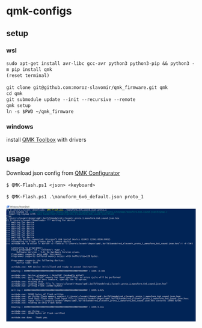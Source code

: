 # qmk-configs

## setup

### wsl
```
sudo apt-get install avr-libc gcc-avr python3 python3-pip && python3 -m pip install qmk
(reset terminal)

git clone git@github.com:moroz-slavomir/qmk_firmware.git qmk
cd qmk
git submodule update --init --recursive --remote
qmk setup
ln -s $PWD ~/qmk_firmware
```

### windows
install [QMK Toolbox](https://github.com/qmk/qmk_toolbox/releases) with drivers

## usage
Download json config from [QMK Configurator](https://config.qmk.fm/#/handwired/dactyl_manuform/6x6/LAYOUT_6x6)

`$ QMK-Flash.ps1 <json> <keyboard>`

`$ QMK-Flash.ps1 .\manuform_6x6_default.json proto_1`

![Sample](https://github.com/moroz-slavomir/qmk-configs/raw/master/Sample.PNG)
